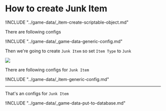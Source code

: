# How to create Junk Item

!INCLUDE "../game-data/_item-create-scriptable-object.md"

There are following configs

!INCLUDE "../game-data/_game-data-generic-config.md"

Then we're going to create `Junk Item` so set `Item Type` to `Junk`

![](../images/items/003-1.png)

There are following configs for `Junk Item`

!INCLUDE "../game-data/_item-generic-config.md"

* * *

That's an configs for `Junk Item`

!INCLUDE "../game-data/_game-data-put-to-database.md"